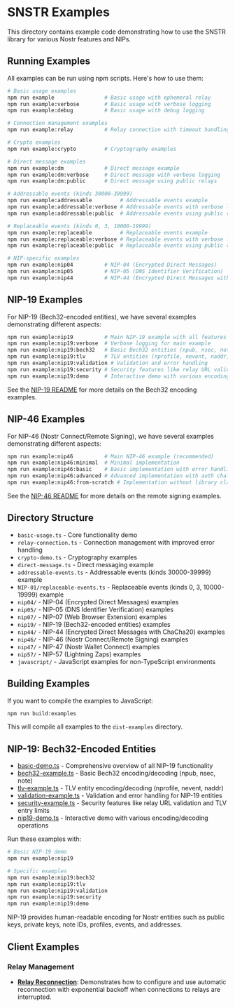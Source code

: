 # SNSTR Examples

This directory contains example code demonstrating how to use the SNSTR library for various Nostr features and NIPs.

## Running Examples

All examples can be run using npm scripts. Here's how to use them:

```bash
# Basic usage examples
npm run example                # Basic usage with ephemeral relay
npm run example:verbose        # Basic usage with verbose logging
npm run example:debug          # Basic usage with debug logging

# Connection management examples
npm run example:relay          # Relay connection with timeout handling

# Crypto examples
npm run example:crypto         # Cryptography examples

# Direct message examples
npm run example:dm             # Direct message example
npm run example:dm:verbose     # Direct message with verbose logging
npm run example:dm:public      # Direct message using public relays

# Addressable events (kinds 30000-39999)
npm run example:addressable         # Addressable events example
npm run example:addressable:verbose # Addressable events with verbose logging
npm run example:addressable:public  # Addressable events using public relays

# Replaceable events (kinds 0, 3, 10000-19999)
npm run example:replaceable         # Replaceable events example
npm run example:replaceable:verbose # Replaceable events with verbose logging
npm run example:replaceable:public  # Replaceable events using public relays

# NIP-specific examples
npm run example:nip04          # NIP-04 (Encrypted Direct Messages)
npm run example:nip05          # NIP-05 (DNS Identifier Verification)
npm run example:nip44          # NIP-44 (Encrypted Direct Messages with ChaCha20)
```

## NIP-19 Examples

For NIP-19 (Bech32-encoded entities), we have several examples demonstrating different aspects:

```bash
npm run example:nip19          # Main NIP-19 example with all features
npm run example:nip19:verbose  # Verbose logging for main example
npm run example:nip19:bech32   # Basic Bech32 entities (npub, nsec, note)
npm run example:nip19:tlv      # TLV entities (nprofile, nevent, naddr)
npm run example:nip19:validation # Validation and error handling
npm run example:nip19:security # Security features like relay URL validation and TLV entry limits
npm run example:nip19:demo     # Interactive demo with various encoding/decoding operations
```

See the [NIP-19 README](./nip19/README.md) for more details on the Bech32 encoding examples.

## NIP-46 Examples

For NIP-46 (Nostr Connect/Remote Signing), we have several examples demonstrating different aspects:

```bash
npm run example:nip46          # Main NIP-46 example (recommended)
npm run example:nip46:minimal  # Minimal implementation
npm run example:nip46:basic    # Basic implementation with error handling
npm run example:nip46:advanced # Advanced implementation with auth challenges
npm run example:nip46:from-scratch # Implementation without library classes
```

See the [NIP-46 README](./nip46/README.md) for more details on the remote signing examples.

## Directory Structure

- `basic-usage.ts` - Core functionality demo
- `relay-connection.ts` - Connection management with improved error handling
- `crypto-demo.ts` - Cryptography examples
- `direct-message.ts` - Direct messaging example
- `addressable-events.ts` - Addressable events (kinds 30000-39999) example
- `NIP-01/replaceable-events.ts` - Replaceable events (kinds 0, 3, 10000-19999) example
- `nip04/` - NIP-04 (Encrypted Direct Messages) examples
- `nip05/` - NIP-05 (DNS Identifier Verification) examples 
- `nip07/` - NIP-07 (Web Browser Extension) examples
- `nip19/` - NIP-19 (Bech32-encoded entities) examples
- `nip44/` - NIP-44 (Encrypted Direct Messages with ChaCha20) examples
- `nip46/` - NIP-46 (Nostr Connect/Remote Signing) examples
- `nip47/` - NIP-47 (Nostr Wallet Connect) examples
- `nip57/` - NIP-57 (Lightning Zaps) examples
- `javascript/` - JavaScript examples for non-TypeScript environments

## Building Examples

If you want to compile the examples to JavaScript:

```bash
npm run build:examples
```

This will compile all examples to the `dist-examples` directory. 

## NIP-19: Bech32-Encoded Entities

- [basic-demo.ts](nip19/basic-demo.ts) - Comprehensive overview of all NIP-19 functionality
- [bech32-example.ts](nip19/bech32-example.ts) - Basic Bech32 encoding/decoding (npub, nsec, note)
- [tlv-example.ts](nip19/tlv-example.ts) - TLV entity encoding/decoding (nprofile, nevent, naddr)
- [validation-example.ts](nip19/validation-example.ts) - Validation and error handling for NIP-19 entities
- [security-example.ts](nip19/security-example.ts) - Security features like relay URL validation and TLV entry limits
- [nip19-demo.ts](nip19/nip19-demo.ts) - Interactive demo with various encoding/decoding operations

Run these examples with:

```bash
# Basic NIP-19 demo
npm run example:nip19

# Specific examples
npm run example:nip19:bech32
npm run example:nip19:tlv
npm run example:nip19:validation
npm run example:nip19:security
npm run example:nip19:demo
```

NIP-19 provides human-readable encoding for Nostr entities such as public keys, private keys, note IDs, profiles, events, and addresses.

## Client Examples

### Relay Management
- **[Relay Reconnection](./client/relay-reconnect.ts)**: Demonstrates how to configure and use automatic reconnection with exponential backoff when connections to relays are interrupted. 